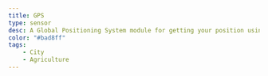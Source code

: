 ```yaml
---
title: GPS 
type: sensor
desc: A Global Positioning System module for getting your position using satellite data.
color: "#bad8ff"
tags:
    - City
    - Agriculture
---
```


